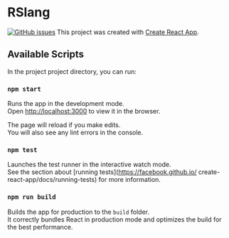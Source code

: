 # RSlang

[![GitHub issues](https://img.shields.io/github/issues/juliachruszczowaH/rslang?style=plastic)](https://github.com/juliachruszczowaH/rslang/issues)
This project was created with [Create React App](https://github.com/facebook/create-react-app).

## Available Scripts

In the project  project directory, you can run:

### `npm start`

Runs the app in the development mode.<br/>
Open [http://localhost:3000](http://localhost:3000) to view it in
the browser.

The page will reload if you make edits.<br />
You will also see any lint errors in the console.

### `npm test`

Launches the test runner in the interactive watch mode.<br />
See the section about [running tests](https://facebook.github.io/
create-react-app/docs/running-tests) for more information.

### `npm run build`

Builds the app for production to the `build` folder.<br />
It correctly bundles React in production mode and optimizes the 
build for the best performance. 